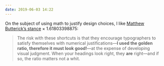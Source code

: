 ```yaml
---
date: 2019-06-03 14:22
---
```


On the subject of using math to justify design choices, I like [Matthew Butterick’s stance](https://practicaltypography.com/headings.html) × 1.61803398875:

> The risk with these shortcuts is that they encourage typographers to satisfy themselves with numerical justifications—**I used the golden ratio, therefore it must look good!**—at the expense of developing visual judgment. When your headings look right, they **are** right—and if so, the ratio matters not a whit.

